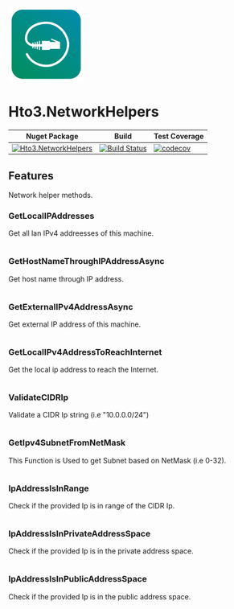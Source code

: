 <img alt="logo" width="150" height="150" src="nuget-logo.png">

Hto3.NetworkHelpers
========================================

|Nuget Package|Build|Test Coverage|
|---|---|---|
|[![Hto3.NetworkHelpers](https://img.shields.io/nuget/v/Hto3.NetworkHelpers.svg)](https://www.nuget.org/packages/Hto3.NetworkHelpers/)|[![Build Status](https://travis-ci.org/HTO3/Hto3.NetworkHelpers.svg?branch=master)](https://travis-ci.org/HTO3/Hto3.NetworkHelpers)|[![codecov](https://codecov.io/gh/HTO3/Hto3.NetworkHelpers/branch/master/graph/badge.svg)](https://codecov.io/gh/HTO3/Hto3.NetworkHelpers)|

Features
--------
Network helper methods.

### GetLocalIPAddresses

Get all lan IPv4 addreesses of this machine.

```csharp

```

### GetHostNameThroughIPAddressAsync

Get host name through IP address.

```csharp
```

### GetExternalIPv4AddressAsync

Get external IP address of this machine.

```csharp
```

### GetLocalIPv4AddressToReachInternet

Get the local ip address to reach the Internet.

```csharp
```

### ValidateCIDRIp

Validate a CIDR Ip string (i.e "10.0.0.0/24")

```csharp
```

### GetIpv4SubnetFromNetMask

This Function is Used to get Subnet based on NetMask (i.e 0-32).

```csharp
```

### IpAddressIsInRange

Check if the provided Ip is in range of the CIDR Ip.

```csharp
```

### IpAddressIsInPrivateAddressSpace

Check if the provided Ip is in the private address space.

```csharp
```

### IpAddressIsInPublicAddressSpace

Check if the provided Ip is in the public address space.

```csharp
```